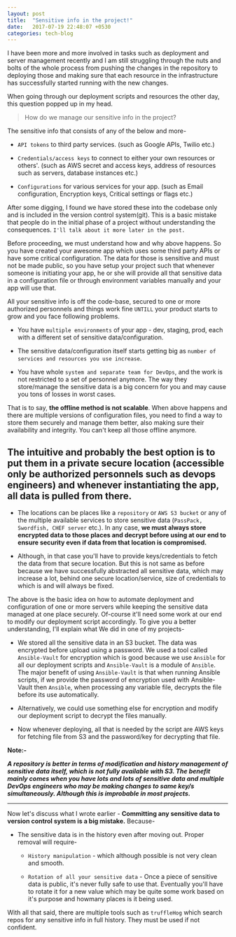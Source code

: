 ```yaml
---
layout: post
title:  "Sensitive info in the project!"
date:   2017-07-19 22:48:07 +0530
categories: tech-blog
---
```

I have been more and more involved in tasks such as deployment and server management recently and I am still struggling through the nuts and bolts of the whole process from pushing the changes in the repository to deploying those and making sure that each resource in the infrastructure has successfully started running with the new changes.

When going through our deployment scripts and resources the other day, this question popped up in my head.
>How do we manage our sensitive info in the project?

The sensitive info that consists of any of the below and more-
* ```API tokens``` to third party services. (such as Google APIs, Twilio etc.)

* ```Credentials/access keys``` to connect to either your own resources or others'. (such as AWS secret and access keys, address of resources such as servers, database instances etc.)

* ```Configurations``` for various services for your app. (such as Email configuration, Encryption keys, Critical settings or flags etc.)

After some digging, I found we have stored these into the codebase only and is included in the version control system(git). This is a basic mistake that people do in the initial phase of a project without understanding the consequences. ```I'll talk about it more later in the post.```

Before proceeding, we must understand how and why above happens.
So you have created your awesome app which uses some third party APIs or have some critical configuration. The data for those is sensitive and must not be made public, so you have setup your project such that whenever someone is initiating your app, he or she will provide all that sensitive data in a configuration file or through environment variables manually and your app will use that.

All your sensitive info is off the code-base, secured to one or more authorized personnels and things work fine ```UNTILL``` your product starts to grow and you face following problems.
* You have ```multiple environments``` of your app - dev, staging, prod, each with a different set of sensitive data/configuration.

* The sensitive data/configuration itself starts getting big as ```number of services and resources you use increase```.

* You have whole ```system and separate team for DevOps```, and the work is not restricted to a set of personnel anymore. The way they store/manage the sensitive data is a big concern for you and may cause you tons of losses in worst cases.

That is to say, **the offline method is not scalable**. When above happens and there are multiple versions of configuration files, you need to find a way to store them securely and manage them better, also making sure their availability and integrity. You can't keep all those offline anymore.

## The intuitive and probably the best option is to put them in a private secure location (accessible only be authorized personnels such as devops engineers) and whenever instantiating the app, all data is pulled from there.
* The locations can be places like a ```repository``` or ```AWS S3 bucket``` or any of the multiple available services to store sensitive data (```PassPack, Swordfish, CHEF server``` etc.). In any case, **we must always store encrypted data to those places and decrypt before using at our end to ensure security even if data from that location is compromised.**

* Although, in that case you'll have to provide keys/credentials to fetch the data from that secure location. But this is not same as before because we have successfully abstracted all sensitive data, which may increase a lot, behind one secure location/service, size of credentials to which is and will always be fixed.

The above is the basic idea on how to automate deployment and configuration of one or more servers while keeping the sensitive data managed at one place securely. Of-course it'll need some work at our end to modify our deployment script accordingly. To give you a better understanding, I'll explain what We did in one of my projects-

* We stored all the sensitive data in an S3 bucket. The data was encrypted before upload using a password. We used a tool called ```Ansible-Vault``` for encryption which is good because we use ```Ansible``` for all our deployment scripts and ```Ansible-Vault``` is a module of ```Ansible```. The major benefit of using ```Ansible-Vault``` is that when running Ansible scripts, if we provide the password of encryption used with Ansible-Vault then ```Ansible```, when processing any variable file, decrypts the file before its use automatically.

* Alternatively, we could use something else for encryption and modify our deployment script to decrypt the files manually.

* Now whenever deploying, all that is needed by the script are AWS keys for fetching file from S3 and the password/key for decrypting that file.

**Note:-**

__*A repository is better in terms of modification and history management of sensitive data itself, which is not fully available with S3. The benefit mainly comes when you have lots and lots of sensitive data and multiple DevOps engineers who may be making changes to same key/s simultaneously. Although this is improbable in most projects.*__

---

Now let's discuss what I wrote earlier - **Committing any sensitive data to version control system is a big mistake.**
Because-

* The sensitive data is in the history even after moving out. Proper removal will require-

    * ```History manipulation``` - which although possible is not very clean and smooth.

    * ```Rotation of all your sensitive data``` - Once a piece of sensitive data is public, it's never fully safe to use that. Eventually you'll have to rotate it for a new value which may be quite some work based on it's purpose and howmany places is it being used.

With all that said, there are multiple tools such as ```truffleHog``` which search repos for any sensitive info in full history. They must be used if not confident.

